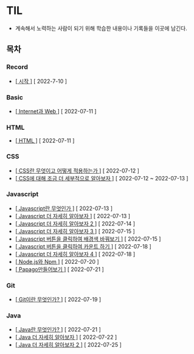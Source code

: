 # TIL
  
* 계속해서 노력하는 사람이 되기 위해 학습한 내용이나 기록들을 이곳에 남긴다.
  
## 목차
  
### Record
  
* [[ 시작 ]](https://github.com/12OneTwo12/TIL/blob/main/record/20220710.md) [ 2022-7-10 ]    

### Basic  
  
* [[ Internet과 Web ]](https://github.com/12OneTwo12/TIL/blob/main/Basic/Internet.md) [ 2022-07-11 ]    

### HTML

* [[ HTML ]](https://github.com/12OneTwo12/TIL/blob/main/Html/basic.md) [ 2022-07-11 ]    
  
### CSS
  
* [[ CSS란 무엇이고 어떻게 적용하는가 ]](https://github.com/12OneTwo12/TIL/blob/main/CSS/readme.md) [ 2022-07-12 ]    
* [[ CSS에 대해 조금 더 세부적으로 알아보자 ]](https://github.com/12OneTwo12/TIL/blob/main/CSS/readme2.md) [ 2022-07-12 ~ 2022-07-13 ]    
  
### Javascript  
  
* [[ Javascript란 무엇인가 ]](https://github.com/12OneTwo12/TIL/blob/main/Javascript/readme.md) [ 2022-07-13 ]   
* [[ Javascript 더 자세히 알아보자 ]](https://github.com/12OneTwo12/TIL/blob/main/Javascript/readme2.md) [ 2022-07-13 ]   
* [[ Javascript 더 자세히 알아보자 2 ]](https://github.com/12OneTwo12/TIL/blob/main/Javascript/readme3.md) [ 2022-07-14 ]     
* [[ Javascript 더 자세히 알아보자 3 ]](https://github.com/12OneTwo12/TIL/blob/main/Javascript/readme4.md) [ 2022-07-15 ]   
* [[ Javascript 버튼을 클릭하여 배경색 바꿔보기 ]](https://github.com/12OneTwo12/TIL/blob/main/Javascript/readme5.md) [ 2022-07-15 ]   
* [[ Javascript 버튼을 클릭하여 카운트 하기 ]](https://github.com/12OneTwo12/TIL/blob/main/Javascript/readme6.md) [ 2022-07-18 ]  
* [[ Javascript 더 자세히 알아보자 4 ]](https://github.com/12OneTwo12/TIL/blob/main/Javascript/readme7.md) [ 2022-07-18 ]  
* [[ Node.js와 Npm ]](https://github.com/12OneTwo12/TIL/blob/main/Javascript/readme8.md) [ 2022-07-20 ]  
* [[ Papago만들어보기 ]](https://github.com/12OneTwo12/TIL/blob/main/Javascript/readme9.md) [ 2022-07-21 ]  
    
### Git  
  
* [[ Git이란 무엇인가? ]](https://github.com/12OneTwo12/TIL/blob/main/git/readme.md) [ 2022-07-19 ]  
  
### Java    
  
* [[ Java란 무엇인가? ]](https://github.com/12OneTwo12/TIL/blob/main/Java/readme.md#%EC%97%90%EB%94%94%ED%84%B0%EB%9E%80) [ 2022-07-21 ]  
* [[ Java 더 자세히 알아보자 ]](https://github.com/12OneTwo12/TIL/blob/main/Java/readme2.md) [ 2022-07-22 ]  
* [[ Java 더 자세히 알아보자 2 ]](https://github.com/12OneTwo12/TIL/blob/main/Java/readme3.md) [ 2022-07-25 ]  
